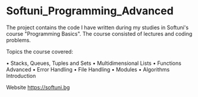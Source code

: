 # Softuni_Programming_Advanced
The project contains the code I have written during my studies in Softuni's course "Programming Basics". The course consisted of lectures and coding problems.

Topics the course covered:

• Stacks, Queues, Tuples and Sets • Multidimensional Lists
• Functions Advanced
• Error Handling
• File Handling
• Modules
• Algorithms Introduction

Website https://softuni.bg
